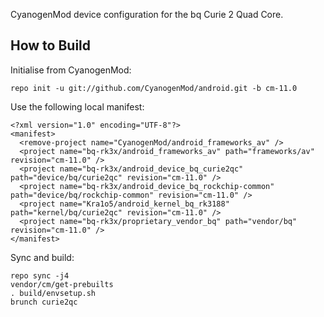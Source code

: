 CyanogenMod device configuration for the bq Curie 2 Quad Core.

How to Build
---------------

Initialise from CyanogenMod:

    repo init -u git://github.com/CyanogenMod/android.git -b cm-11.0

Use the following local manifest:

    <?xml version="1.0" encoding="UTF-8"?>
    <manifest>
      <remove-project name="CyanogenMod/android_frameworks_av" />
      <project name="bq-rk3x/android_frameworks_av" path="frameworks/av" revision="cm-11.0" />
      <project name="bq-rk3x/android_device_bq_curie2qc" path="device/bq/curie2qc" revision="cm-11.0" />
      <project name="bq-rk3x/android_device_bq_rockchip-common" path="device/bq/rockchip-common" revision="cm-11.0" />
      <project name="Kra1o5/android_kernel_bq_rk3188" path="kernel/bq/curie2qc" revision="cm-11.0" />
      <project name="bq-rk3x/proprietary_vendor_bq" path="vendor/bq" revision="cm-11.0" />
    </manifest>

Sync and build:

    repo sync -j4
    vendor/cm/get-prebuilts
    . build/envsetup.sh
    brunch curie2qc
